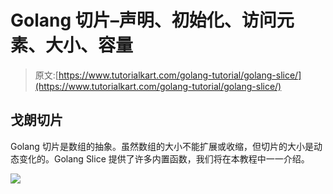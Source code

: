 # Golang 切片–声明、初始化、访问元素、大小、容量

> 原文:[https://www.tutorialkart.com/golang-tutorial/golang-slice/](https://www.tutorialkart.com/golang-tutorial/golang-slice/)

## 戈朗切片

Golang 切片是数组的抽象。虽然数组的大小不能扩展或收缩，但切片的大小是动态变化的。Golang Slice 提供了许多内置函数，我们将在本教程中一一介绍。

[![](../Images/925da31b32d6bc3827932f6c8afb11bb.png)](https://www.tutorialkart.com/)